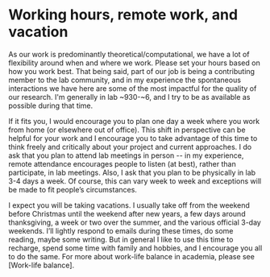 # Working hours, remote work, and vacation

As our work is predominantly theoretical/computational, we have a lot of flexibility around when and where we work. Please set your hours based on how you work best. That being said, part of our job is being a contributing member to the lab community, and in my experience the spontaneous interactions we have here are some of the most impactful for the quality of our research. I'm generally in lab ~930-~6, and I try to be as available as possible during that time.

If it fits you, I would encourage you to plan one day a week where you work from home (or elsewhere out of office). This shift in perspective can be helpful for your work and I encourage you to take advantage of this time to think freely and critically about your project and current approaches. I do ask that you plan to attend lab meetings in person -- in my experience, remote attendance encourages people to listen (at best), rather than participate, in lab meetings. Also, I ask that you plan to be physically in lab 3-4 days a week. Of course, this can vary week to week and exceptions will be made to fit people’s circumstances.

I expect you will be taking vacations. I usually take off from the weekend before Christmas until the weekend after new years, a few days around thanksgiving, a week or two over the summer, and the various official 3-day weekends. I’ll lightly respond to emails during these times, do some reading, maybe some writing. But in general I like to use this time to recharge, spend some time with family and hobbies, and I encourage you all to do the same. For more about work-life balance in academia, please see [Work-life balance].
